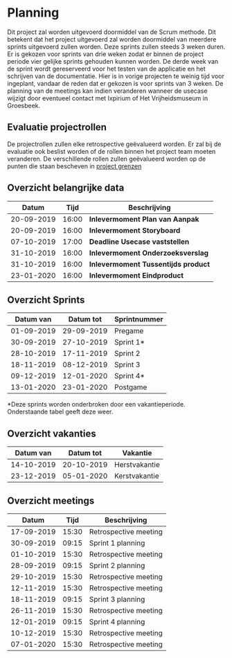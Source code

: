 # Planning

Dit project zal worden uitgevoerd doormiddel van de Scrum methode. Dit betekent dat het project uitgevoerd zal worden doormiddel van meerdere sprints uitgevoerd zullen worden. Deze sprints zullen steeds 3 weken duren. Er is gekozen voor sprints van drie weken zodat er binnen de project periode vier gelijke sprints gehouden kunnen worden. De derde week van de sprint wordt gereserveerd voor het testen van de applicatie en het schrijven van de documentatie. Hier is in vorige projecten te weinig tijd voor ingeplant, vandaar de reden dat er gekozen is voor sprints van 3 weken. De planning van de meetings kan indien veranderen wanneer de usecase wijzigt door eventueel contact met Ixpirium of Het Vrijheidsmuseum in Groesbeek.

## Evaluatie projectrollen

De projectrollen zullen elke retrospective geëvalueerd worden. Er zal bij de evaluatie ook beslist worden of de rollen binnen het project team moeten veranderen. De verschillende rollen zullen geëvalueerd worden op de punten die staan bescheven in [project grenzen](8.%20projectorganisatie.md)

## Overzicht belangrijke data

| Datum       | Tijd  | Beschrijving                                |
| ----------- | ----- | ------------------------------------------- | 
| 20-09-2019  | 16:00 | **Inlevermoment Plan van Aanpak**           |
| 20-09-2019  | 16:00 | **Inlevermoment Storyboard**                |
| 07-10-2019  | 17:00 | **Deadline Usecase vaststellen**            |  
| 31-10-2019  | 16:00 | **Inlevermoment Onderzoeksverslag**         |
| 31-10-2019  | 16:00 | **Inlevermoment Tussentijds product**       |
| 23-01-2020  | 16:00 | **Inlevermoment Eindproduct**               |


## Overzicht Sprints
| Datum van  | Datum tot  | Sprintnummer    |
| ---------- | ---------- | --------------- | 
| 01-09-2019 | 29-09-2019 | Pregame         | 
| 30-09-2019 | 27-10-2019 | Sprint 1*       |
| 28-10-2019 | 17-11-2019 | Sprint 2        |
| 18-11-2019 | 08-12-2019 | Sprint 3        |
| 09-12-2019 | 12-01-2020 | Sprint 4*       |
| 13-01-2020 | 23-01-2020 | Postgame        |


*Deze sprints worden onderbroken door een vakantieperiode. Onderstaande tabel geeft deze weer.

## Overzicht vakanties
| Datum van  | Datum tot  | Vakantie      |
| ---------- | ---------- | ------------- | 
| 14-10-2019 | 20-10-2019 | Herstvakantie |
| 23-12-2019 | 05-01-2020 | Kerstvakantie |

## Overzicht meetings
| Datum       | Tijd  | Beschrijving          |
| ----------- | ----- | --------------------- | 
| 17-09-2019  | 15:30 | Retrospective meeting |
| 30-09-2019  | 09:15 | Sprint 1 planning     |
| 01-10-2019  | 15:30 | Retrospective meeting |
| 28-09-2019  | 09:15 | Sprint 2 planning     |
| 29-10-2019  | 15:30 | Retrospective meeting |
| 12-11-2019  | 15:30 | Retrospective meeting |
| 18-11-2019  | 09:15 | Sprint 3 planning     |
| 26-11-2019  | 15:30 | Retrospective meeting |
| 12-01-2019  | 09:15 | Sprint 4 planning     |
| 10-12-2019  | 15:30 | Retrospective meeting |
| 07-01-2020  | 15:30 | Retrospective meeting |
